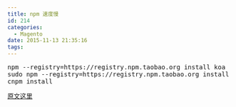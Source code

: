 ```yaml
---
title: npm 速度慢
id: 214
categories:
  - Magento
date: 2015-11-13 21:35:16
tags:
---
```


<pre class="lang:default decode:true ">npm --registry=https://registry.npm.taobao.org install koa
sudo npm --registry=https://registry.npm.taobao.org install cnpm -g
cnpm install</pre>
[原文这里](https://cnodejs.org/topic/5338c5db7cbade005b023c98)